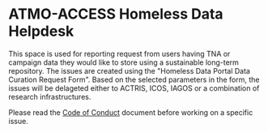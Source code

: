 # ATMO-ACCESS Homeless Data Helpdesk
This space is used for reporting request from users having TNA or campaign data they would like to store using a sustainable long-term repository. 
The issues are created using the "Homeless Data Portal Data Curation Request Form". Based on the selected parameters in the form, the issues will be delageted either to ACTRIS, ICOS, IAGOS or a combination of research infrastructures.

Please read the [Code of Conduct](https://github.com/atmo-access/helpdesk/blob/main/code-of-conduct.md) document before working on a specific issue.
